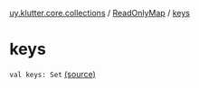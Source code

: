 [uy.klutter.core.collections](../index.md) / [ReadOnlyMap](index.md) / [keys](.)


# keys
<code>val keys: Set<K></code> [(source)](https://github.com/kohesive/klutter/blob/master/core-jdk6/src/main/kotlin/uy/klutter/core/common/Immutable.kt#L168)<br/>

